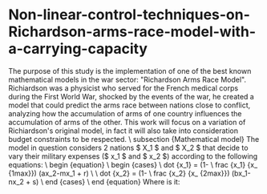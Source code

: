 # Non-linear-control-techniques-on-Richardson-arms-race-model-with-a-carrying-capacity
The purpose of this study is the implementation of one of the best known mathematical models in the war sector: "Richardson Arms Race Model". Richiardson was a physicist who served for the French medical corps during the First World War, shocked by the events of the war, he created a model that could predict the arms race between nations close to conflict, analyzing how the accumulation of arms of one country influences the accumulation of arms of the other. This work will focus on a variation of Richiardson's original model, in fact it will also take into consideration budget constraints to be respected.
\ subsection {Mathematical model}
The model in question considers 2 nations $ X_1 $ and $ X_2 $ that decide to vary their military expenses ($ x_1 $ and $ x_2 $) according to the following equations:
\ begin {equation}
\ begin {cases}
     \ dot {x_1} = (1- \ frac {x_1} {x_ {1max}}) (ax_2-mx_1 + r) \\
     \ dot {x_2} = (1- \ frac {x_2} {x_ {2max}}) (bx_1-nx_2 + s)
\ end {cases}
\ end {equation}
Where is it:
